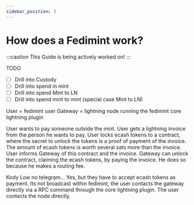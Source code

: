 ```yaml
---
sidebar_position: 3
---
```


# How does a Fedimint work?

:::caution
This Guide is being actively worked on!
:::

TODO

- [ ] Drill into Custody
- [ ] Drill into spend in mint
- [ ] Drill into spend Mint to LN
- [ ] Drill into spend mint to mint (special case Mint to LN)

User = fedimint user
Gateway = lightning node running the fedimint core lightning plugin

User wants to pay someone outside the mint. 
User gets a lightning invoice from the person he wants to pay. 
User locks ecash tokens to a contract, where the secret to unlock the tokens is a proof of payment of the invoice. The amount of ecash tokens is worth several sats more than the invoice. 
User informs Gateway of this contract and the invoice.
Gateway can unlock the contract, claiming the ecash tokens, by paying the invoice. He does so because he makes a routing fee.

Kody Low no telegram... 
Yes, but they have to accept ecash tokens as payment. Its not broadcast within fedimint, the user contacts the gateway directly via a RPC command through the core lightning plugin. The user contacts the node directly.